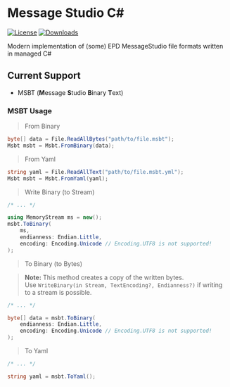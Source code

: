 # Message Studio C#

[![License](https://img.shields.io/badge/License-AGPL%20v3.0-blue.svg)](License.txt) [![Downloads](https://img.shields.io/github/downloads/EPD-Libraries/MessageStudio/total)](https://github.com/EPD-Libraries/MessageStudio/releases)

Modern implementation of (some) EPD MessageStudio file formats written in managed C#

## Current Support

- MSBT (**M**essage **S**tudio **B**inary **T**ext)

### MSBT Usage

> From Binary
```cs
byte[] data = File.ReadAllBytes("path/to/file.msbt");
Msbt msbt = Msbt.FromBinary(data);
```

> From Yaml
```cs
string yaml = File.ReadAllText("path/to/file.msbt.yml");
Msbt msbt = Msbt.FromYaml(yaml);
```

> Write Binary (to Stream)
```cs
/* ... */

using MemoryStream ms = new();
msbt.ToBinary(
    ms,
    endianness: Endian.Little,
    encoding: Encoding.Unicode // Encoding.UTF8 is not supported!
);
```

> To Binary (to Bytes)

> **Note:** This method creates a copy of the written bytes.<br/>
> Use `WriteBinary(in Stream, TextEncoding?, Endianness?)` if writing to a stream is possible.

```cs
/* ... */

byte[] data = msbt.ToBinary(
    endianness: Endian.Little,
    encoding: Encoding.Unicode // Encoding.UTF8 is not supported!
);
```

> To Yaml
```cs
/* ... */

string yaml = msbt.ToYaml();
```
